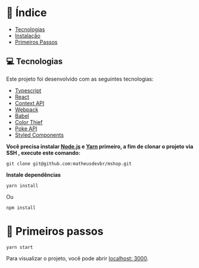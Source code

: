 # :pushpin: Índice

* [Tecnologias](#-tecnologias)
* [Instalação](#construction_worker-instalação)
* [Primeiros Passos](#runner-primeiros-passos)

## 💻 Tecnologias

Este projeto foi desenvolvido com as seguintes tecnologias:

- [Typescript](https://www.typescriptlang.org/)
- [React](https://reactjs.org)
- [Context API](https://pt-br.reactjs.org/docs/context.html)
- [Webpack](https://webpack.js.org/)
- [Babel](https://babeljs.io/)
- [Color Thief](https://www.npmjs.com/package/color-thief-react)
- [Poke API](https://pokeapi.co/)
- [Styled Components](https://styled-components.com/docs/)

**Você precisa instalar [Node.js](https://nodejs.org/en/download/) e [Yarn](https://yarnpkg.com/) primeiro, a fim de clonar o projeto via SSH , execute este comando:**

```
git clone git@github.com:matheusdevbr/mshop.git
```

**Instale dependências**

```
yarn install
```

Ou

```
npm install
```

# :runner: Primeiros passos 

```yarn start```

Para visualizar o projeto, você pode abrir [localhost: 3000](http://localhost:3000).
